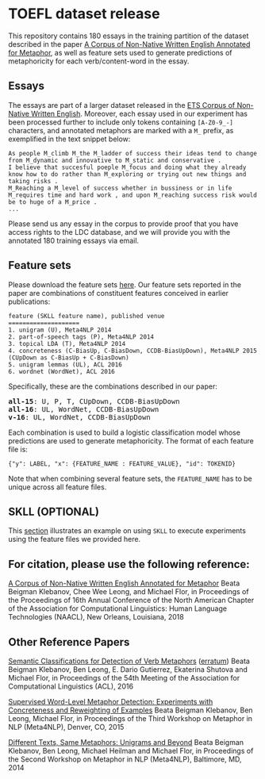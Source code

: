 # TOEFL dataset release

This repository contains 180 essays in the training partition of the dataset described in the paper [A Corpus of Non-Native Written English Annotated for Metaphor](http://www.aclweb.org/anthology/N18-2014), as well as feature sets used to generate predictions of metaphoricity for each verb/content-word in the essay.

Essays
---------
The essays are part of a larger dataset released in the [ETS Corpus of Non-Native Written English](https://catalog.ldc.upenn.edu/LDC2014T06). Moreover, each essay used in our experiment has been processed further to include only tokens containing `[A-Z0-9_-]` characters, and annotated metaphors are marked with a `M_` prefix, as exemplified in the text snippet below:

```
As people M_climb M_the M_ladder of success their ideas tend to change from M_dynamic and innovative to M_static and conservative .
I believe that succesful poeple M_focus and doing what they already know how to do rather than M_exploring or trying out new things and taking risks .
M_Reaching a M_level of success whether in bussiness or in life M_requires time and hard work , and upon M_reaching success risk would be to huge of a M_price .
...
```

Please send us any essay in the corpus to provide proof that you have access rights to the LDC database, and we will provide you with the annotated 180 training essays via email.

Feature sets
---------
Please download the feature sets [here](https://github.com/EducationalTestingService/metaphor/releases/download/v1.0/naacl_toefl_train.zip). Our feature sets reported in the paper are combinations of constituent features conceived in earlier publications:

```
feature (SKLL feature name), published venue
====================
1. unigram (U), Meta4NLP 2014
2. part-of-speech tags (P), Meta4NLP 2014
3. topical LDA (T), Meta4NLP 2014
4. concreteness (C-BiasUp, C-BiasDown, CCDB-BiasUpDown), Meta4NLP 2015 (CUpDown as C-BiasUp + C-BiasDown)
5. unigram lemmas (UL), ACL 2016
6. wordnet (WordNet), ACL 2016
```

Specifically, these are the combinations described in our paper:

<pre>
<b>all-15</b>: U, P, T, CUpDown, CCDB-BiasUpDown
<b>all-16</b>: UL, WordNet, CCDB-BiasUpDown
<b>v-16</b>: UL, WordNet, CCDB-BiasUpDown
</pre>

Each combination is used to build a logistic classification model whose predictions are used to generate metaphoricity. The format of each feature file is:

```
{"y": LABEL, "x": {FEATURE_NAME : FEATURE_VALUE}, "id": TOKENID}
```

Note that when combining several feature sets, the `FEATURE_NAME` has to be unique across all feature files.

SKLL (OPTIONAL)
---------
This [section](https://github.com/EducationalTestingService/metaphor/blob/master/NAACL-FLP-shared-task/README.md#skll-optional) illustrates an example on using `SKLL` to execute experiments using the feature files we provided here.


For citation, please use the following reference:
---------
[A Corpus of Non-Native Written English Annotated for Metaphor](http://www.aclweb.org/anthology/N18-2014.pdf)
Beata Beigman Klebanov, Chee Wee Leong, and Michael Flor, in Proceedings of the Proceedings of 16th Annual Conference of the North American Chapter of the Association for Computational Linguistics: Human Language Technologies (NAACL), New Orleans, Louisiana, 2018


Other Reference Papers
---------
[Semantic Classifications for Detection of Verb Metaphors](http://aclweb.org/anthology/P/P16/P16-2017.pdf)
([erratum](https://github.com/EducationalTestingService/metaphor/blob/master/verbs/paper/metaphor_acl_2016_erratum.pdf))
Beata Beigman Klebanov, Ben Leong, E. Dario Gutierrez, Ekaterina Shutova and Michael Flor, in Proceedings of the 54th Meeting of the Association for Computational Linguistics (ACL), 2016

[Supervised Word-Level Metaphor Detection: Experiments with Concreteness and Reweighting of Examples](https://aclweb.org/anthology/W/W15/W15-1402.pdf)
Beata Beigman Klebanov, Ben Leong, Michael Flor,
in Proceedings of the Third Workshop on Metaphor in NLP (Meta4NLP), Denver, CO, 2015

[Different Texts, Same Metaphors: Unigrams and Beyond](http://anthology.aclweb.org/W/W14/W14-2302.pdf)
Beata Beigman Klebanov, Ben Leong, Michael Heilman and Michael Flor,
in Proceedings of the Second Workshop on Metaphor in NLP (Meta4NLP), Baltimore, MD, 2014
